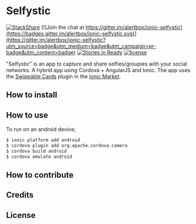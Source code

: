 # Selfystic

[![StackShare](https://img.shields.io/badge/tech-stack-0690fa.svg?style=flat)](https://stackshare.io/alertbox/selfystic)
[![Join the chat at https://gitter.im/alertbox/ionic-selfystic](https://badges.gitter.im/alertbox/ionic-selfystic.svg)](https://gitter.im/alertbox/ionic-selfystic?utm_source=badge&utm_medium=badge&utm_campaign=pr-badge&utm_content=badge)
[![Stories in Ready](https://badge.waffle.io/alertbox/ionic-selfystic.svg?label=ready&title=ready)](http://waffle.io/alertbox/ionic-selfystic)
[![license](https://img.shields.io/npm/l/serverless-dynamodb-local.svg)](https://opensource.org/licenses/MIT)

"Selfystic" is an app to capture and share selfies/groupies with your social networks. A hybrid app using Cordova + AngularJS and Ionic. The app uses the [Swipeable Cards](http://market.ionic.io/plugins/swipeable-cards) plugin in the [Ionic Market](http://market.ionic.io/).

## How to install

## How to use

To run on an android device;

```bash
$ ionic platform add android
$ cordova plugin add org.apache.cordova.camera
$ cordova build android
$ cordova emulate android
```

## How to contribute

## Credits

## License
